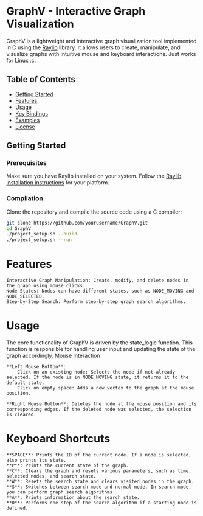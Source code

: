 # GraphV - Interactive Graph Visualization

GraphV is a lightweight and interactive graph visualization tool implemented in C using the [Raylib](https://www.raylib.com/) library. It allows users to create, manipulate, and visualize graphs with intuitive mouse and keyboard interactions. Just works for Linux :c.

## Table of Contents

- [Getting Started](#getting-started)
- [Features](#features)
- [Usage](#usage)
- [Key Bindings](#keyboard-shortcuts)
- [Examples](#examples)
- [License](#license)

## Getting Started

### Prerequisites

Make sure you have Raylib installed on your system. Follow the [Raylib installation instructions](https://github.com/raysan5/raylib/wiki/Working-on-macOS) for your platform.

### Compilation

Clone the repository and compile the source code using a C compiler:

```bash
git clone https://github.com/yourusername/GraphV.git
cd GraphV
./project_setup.sh --build
./project_setup.sh --run
```

# Features

    Interactive Graph Manipulation: Create, modify, and delete nodes in the graph using mouse clicks.
    Node States: Nodes can have different states, such as NODE_MOVING and NODE_SELECTED.
    Step-by-Step Search: Perform step-by-step graph search algorithms.

# Usage

The core functionality of GraphV is driven by the state_logic function. This function is responsible for handling user input and updating the state of the graph accordingly.
Mouse Interaction

    **Left Mouse Button**:
        Click on an existing node: Selects the node if not already selected. If the node is in NODE_MOVING state, it returns it to the default state.
        Click on empty space: Adds a new vertex to the graph at the mouse position.

    **Right Mouse Button**: Deletes the node at the mouse position and its corresponding edges. If the deleted node was selected, the selection is cleared.

# Keyboard Shortcuts

    **SPACE**: Prints the ID of the current node. If a node is selected, also prints its state.
    **P**: Prints the current state of the graph.
    **C**: Clears the graph and resets various parameters, such as time, selected nodes, and search state.
    **W**: Resets the search state and clears visited nodes in the graph.
    **S**: Switches between search mode and normal mode. In search mode, you can perform graph search algorithms.
    **A**: Prints information about the search state.
    **D**: Performs one step of the search algorithm if a starting node is defined.
